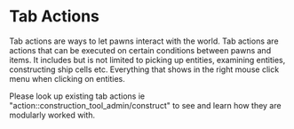 # Tab Actions

Tab actions are ways to let pawns interact with the world. Tab actions are actions that can be executed on certain conditions between pawns and items. It includes but is not limited to picking up entities, examining entities, constructing ship cells etc. Everything that shows in the right mouse click menu when clicking on entities.

Please look up existing tab actions ie "action::construction_tool_admin/construct" to see and learn how they are modularly worked with.
